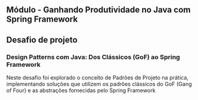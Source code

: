 ## Módulo - Ganhando Produtividade no Java com Spring Framework

## Desafio de projeto

### Design Patterns com Java: Dos Clássicos (GoF) ao Spring Framework
Neste desafio foi explorado o conceito de Padrões de Projeto na prática, implementando soluções que utilizem os padrões clássicos do GoF (Gang of Four) e as abstrações fornecidas pelo Spring Framework
